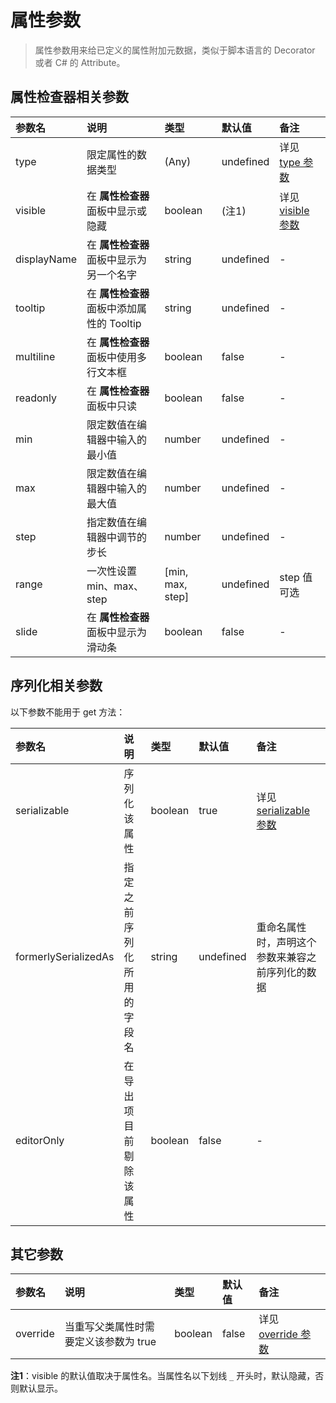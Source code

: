 # 属性参数

> 属性参数用来给已定义的属性附加元数据，类似于脚本语言的 Decorator 或者 C# 的 Attribute。

## 属性检查器相关参数

| 参数名 | 说明 | 类型 | 默认值 | 备注 |
| :--- | :--- | :-- | :--- | :--- |
| type | 限定属性的数据类型 | (Any) | undefined | 详见 [type 参数](../ccclass.md#type参数) |
| visible | 在 **属性检查器** 面板中显示或隐藏 | boolean | (注1) | 详见 [visible 参数](../ccclass.md#visible参数) |
| displayName | 在 **属性检查器** 面板中显示为另一个名字 | string | undefined | - |
| tooltip | 在 **属性检查器** 面板中添加属性的 Tooltip | string | undefined | - |
| multiline | 在 **属性检查器** 面板中使用多行文本框 | boolean | false | - |
| readonly | 在 **属性检查器** 面板中只读 | boolean | false | - |
| min | 限定数值在编辑器中输入的最小值 | number | undefined | - |
| max | 限定数值在编辑器中输入的最大值 | number | undefined | - |
| step | 指定数值在编辑器中调节的步长 | number | undefined | - |
| range | 一次性设置 min、max、step | [min, max, step] | undefined | step 值可选 |
| slide | 在 **属性检查器** 面板中显示为滑动条 | boolean | false | - |

## 序列化相关参数

以下参数不能用于 get 方法：

| 参数名 | 说明 | 类型 | 默认值 | 备注 |
| :--- | :--- | :--- | :--- | :--- |
| serializable | 序列化该属性 | boolean | true | 详见 [serializable 参数](../ccclass.md#serializable参数) |
| formerlySerializedAs | 指定之前序列化所用的字段名 | string | undefined | 重命名属性时，声明这个参数来兼容之前序列化的数据 |
| editorOnly | 在导出项目前剔除该属性 | boolean | false | - |

## 其它参数

| 参数名 | 说明 | 类型 | 默认值 | 备注 |
| :--- | :--- | :--- | :--- | :--- |
| override | 当重写父类属性时需要定义该参数为 true | boolean | false | 详见 [override 参数](../ccclass.md#override参数) |

<!-- | default | 定义属性的默认值 | (Any) | undefined | 详见 [default 参数](../ccclass.md#default参数) |
| notify | 当属性被赋值时触发指定方法 | `function (oldValue) {}` | undefined | 需要定义 default 属性并且不能用于数组<br>不支持 ES6 定义方式 | -->
<!-- | animatable | 该属性是否能被动画编辑器修改 | boolean | undefined | - | -->

**注1**：visible 的默认值取决于属性名。当属性名以下划线 `_` 开头时，默认隐藏，否则默认显示。
